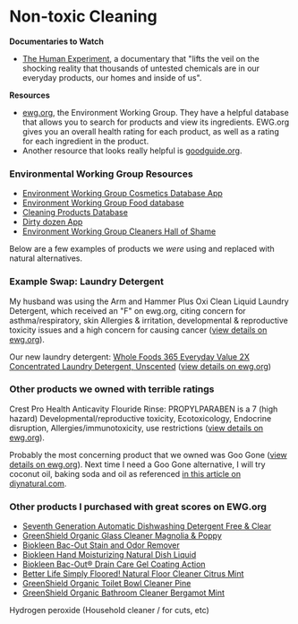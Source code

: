
# Non-toxic Cleaning

**Documentaries to Watch**
* [The Human Experiment](https://www.youtube.com/watch?v=wYgb9gUbINk), a documentary that "lifts the veil on the shocking reality that thousands of untested chemicals are in our everyday products, our homes and inside of us".

**Resources**
* [ewg.org](ewg.org), the Environment Working Group. They have a helpful database that allows you to search for products and view its ingredients. EWG.org gives you an overall health rating for each product, as well as a rating for each ingredient in the product. 
* Another resource that looks really helpful is [goodguide.org](http://www.goodguide.com/).

### Environmental Working Group Resources  
* [Environment Working Group Cosmetics Database App](http://www.ewg.org/skindeep/app/) 
* [Environment Working Group Food database](http://www.ewg.org/foodscores)
* [Cleaning Products Database](http://www.ewg.org/guides/cleaners/)
* [Dirty dozen App](https://itunes.apple.com/us/app/dirty-dozen/id312336368?mt=8)
* [Environment Working Group Cleaners Hall of Shame](http://www.ewg.org/cleaners/hallofshame/)

Below are a few examples of products we *were* using and replaced with natural alternatives.

### Example Swap: Laundry Detergent 
My husband was using the Arm and Hammer Plus Oxi Clean Liquid Laundry Detergent, which received an "F" on ewg.org, citing concern for asthma/respiratory, skin Allergies & irritation, developmental & reproductive toxicity issues and a high concern for causing cancer ([view details on ewg.org](http://www.ewg.org/guides/cleaners/158-ArmHammerPlusOxiCleanLiquidDetergentHECoolBreeze)).

Our new laundry detergent: [Whole Foods 365 Everyday Value 2X Concentrated Laundry Detergent, Unscented](http://www.ewg.org/guides/cleaners/5720-WholeFoods365EverydayValue2XConcentratedLaundryDetergentUnscented) ([view details on ewg.org](http://www.ewg.org/guides/cleaners/5720-WholeFoods365EverydayValue2XConcentratedLaundryDetergentUnscented))

### Other products we owned with terrible ratings
Crest Pro Health Anticavity Flouride Rinse:
PROPYLPARABEN is a 7 (high hazard) Developmental/reproductive toxicity, Ecotoxicology, Endocrine disruption, Allergies/immunotoxicity, use restrictions ([view details on ewg.org](http://www.ewg.org/skindeep/product/538073/Crest_Pro-Health_Anti-Cavity_Fluoride_Rinse_Complete_Clean_Mint/)).

Probably the most concerning product that we owned was Goo Gone ([view details on ewg.org](http://www.ewg.org/guides/cleaners/2882-GooGoneSprayGelCitrusPower)). Next time I need a Goo Gone alternative, I will try coconut oil, baking soda and oil as referenced [in this article on diynatural.com](http://www.diynatural.com/adhesive-remover-homemade-goo-gone/).
 
### Other products I purchased with great scores on EWG.org
* [Seventh Generation Automatic Dishwashing Detergent Free & Clear](http://www.vitacost.com/seventh-generation-automatic-dishwashing-detergent-free-clear)
* [GreenShield Organic Glass Cleaner Magnolia & Poppy](http://www.vitacost.com/greenshield-organic-glass-cleaner-magnolia-poppy)
* [Biokleen Bac-Out Stain and Odor Remover](http://www.vitacost.com/biokleen-bac-out-stain-and-odor-remover)
* [Biokleen Hand Moisturizing Natural Dish Liquid](http://www.vitacost.com/biokleen-hand-moisturizing-natural-dish-liquid)
* [Biokleen Bac-Out® Drain Care Gel Coating Action](http://www.vitacost.com/biokleen-bac-out-drain-care-gel-coating-action-32-fl-oz)
* [Better Life Simply Floored! Natural Floor Cleaner Citrus Mint](http://www.vitacost.com/better-life-simply-floored-natural-floor-cleaner-citrus-mint-32-fl-oz)
* [GreenShield Organic Toilet Bowl Cleaner Pine](http://www.vitacost.com/greenshield-organic-toilet-bowl-cleaner-pine-24-fl-oz-2)
* [GreenShield Organic Bathroom Cleaner Bergamot Mint](http://www.vitacost.com/greenshield-organic-bathroom-cleaner-bergamot-mint)

Hydrogen peroxide (Household cleaner / for cuts, etc)
